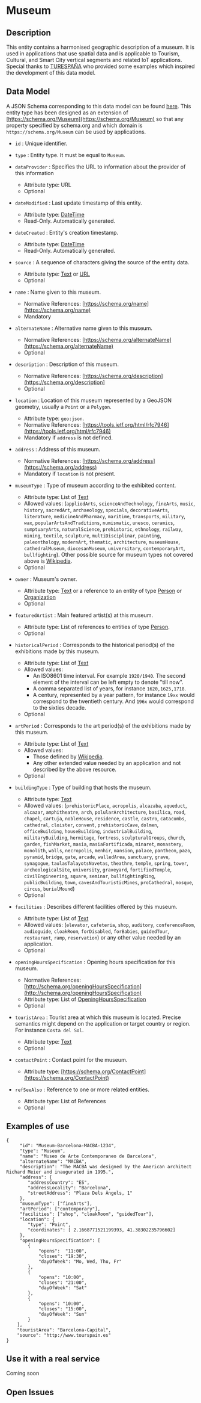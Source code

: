 # Museum

## Description

<!-- textlint-disable no-dead-link -->

This entity contains a harmonised geographic description of a museum. It is used
in applications that use spatial data and is applicable to Tourism, Cultural,
and Smart City vertical segments and related IoT applications. Special thanks to
[TURESPAÑA](https://www.tourspain.es/en-us) who provided some examples which
inspired the development of this data model.

<!-- textlint-enable no-dead-link -->

## Data Model

A JSON Schema corresponding to this data model can be found
[here](http://fiware.github.io/dataModels/specs/PointOfInterest/Museum/schema.json).
This entity type has been designed as an extension of
[https://schema.org/Museum](https://schema.org/Museum) so that any property
specified by schema.org and which domain is `https://schema.org/Museum` can be
used by applications.

-   `id` : Unique identifier.

-   `type` : Entity type. It must be equal to `Museum`.

-   `dataProvider` : Specifies the URL to information about the provider of this
    information

    -   Attribute type: URL
    -   Optional

-   `dateModified` : Last update timestamp of this entity.

    -   Attribute type: [DateTime](https://schema.org/DateTime)
    -   Read-Only. Automatically generated.

-   `dateCreated` : Entity's creation timestamp.
    -   Attribute type: [DateTime](https://schema.org/DateTime)
    -   Read-Only. Automatically generated.
-   `source` : A sequence of characters giving the source of the entity data.
    -   Attribute type: [Text](https://schema.org/Text) or
        [URL](https://schema.org/URL)
    -   Optional
-   `name` : Name given to this museum.
    -   Normative References: [https://schema.org/name](https://schema.org/name)
    -   Mandatory
-   `alternateName` : Alternative name given to this museum.

    -   Normative References:
        [https://schema.org/alternateName](https://schema.org/alternateName)
    -   Optional

-   `description` : Description of this museum.

    -   Normative References:
        [https://schema.org/description](https://schema.org/description]
    -   Optional

-   `location` : Location of this museum represented by a GeoJSON geometry,
    usually a `Point` or a `Polygon`.
    -   Attribute type: `geo:json`.
    -   Normative References:
        [https://tools.ietf.org/html/rfc7946](https://tools.ietf.org/html/rfc7946)
    -   Mandatory if `address` is not defined.
-   `address` : Address of this museum.
    -   Normative References:
        [https://schema.org/address](https://schema.org/address)
    -   Mandatory if `location` is not present.
-   `museumType` : Type of museum according to the exhibited content.
    -   Attribute type: List of [Text](https://schema.org/Text)
    -   Allowed values: (`appliedArts`, `scienceAndTechnology`, `fineArts`,
        `music`, `history`, `sacredArt`, `archaeology`, `specials`,
        `decorativeArts`, `literature`, `medicineAndPharmacy`, `maritime`,
        `transports`, `military`, `wax`, `popularArtsAndTraditions`,
        `numismatic`, `unesco`, `ceramics`, `sumptuaryArts`, `naturalScience`,
        `prehistoric`, `ethnology`, `railway`, `mining`, `textile`, `sculpture`,
        `multiDisciplinar`, `painting`, `paleonthology`, `modernArt`,
        `thematic`, `architecture`, `museumHouse`, `cathedralMuseum`,
        `diocesanMuseum`, `universitary`, `contemporaryArt`, `bullfighting`).
        Other possible source for museum types not covered above is
        [Wikipedia](https://en.wikipedia.org/wiki/Category:Types_of_museum).
    -   Optional
-   `owner` : Museum's owner.

    -   Attribute type: [Text](https://schema.org/Text) or a reference to an
        entity of type [Person](https://schema.org/Person) or
        [Organization](https://schema.org/Organization)
    -   Optional

-   `featuredArtist` : Main featured artist(s) at this museum.

    -   Attribute type: List of references to entities of type
        [Person](https://schema.org/Person).
    -   Optional

-   `historicalPeriod` : Corresponds to the historical period(s) of the
    exhibitions made by this museum.
    -   Attribute type: List of [Text](https://schema.org/Text)
    -   Allowed values: 
        - An ISO8601 time interval. For example `1920/1940`. The
        second element of the interval can be left empty to denote "till now". 
        - A comma separated list of years, for instance `1620,1625,1718`. 
        - A century, represented by a year pattern, for instance `19xx` would
        correspond to the twentieth century. And `196x` would correspond to the
        sixties decade.
    -   Optional
-   `artPeriod` : Corresponds to the art period(s) of the exhibitions made by
    this museum.

    -   Attribute type: List of [Text](https://schema.org/Text)
    -   Allowed values: 
        - Those defined by
        [Wikipedia](https://en.wikipedia.org/wiki/Art_periods). 
        - Any other
        extended value needed by an application and not described by the above
        resource.
    -   Optional

-   `buildingType` : Type of building that hosts the museum.

    -   Attribute type: [Text](https://schema.org/Text)
    -   Allowed values: (`prehistoricPlace`, `acropolis`, `alcazaba`,
        `aqueduct`, `alcazar`, `amphitheatre`, `arch`, `polularArchitecture`,
        `basilica`, `road`, `chapel`, `cartuja`, `nobleHouse`, `residence`,
        `castle`, `castro`, `catacombs`, `cathedral`, `cloister`, `convent`,
        `prehistoricCave`, `dolmen`, `officeBuilding`, `houseBuilding`,
        `industrialBuilding`, `militaryBuilding`, `hermitage`, `fortress`,
        `sculpturalGroups`, `church`, `garden`, `fishMarket`, `masia`,
        `masiaFortificada`, `minaret`, `monastery`, `monolith`, `walls`,
        `necropolis`, `menhir`, `mansion`, `palace`, `pantheon`, `pazo`,
        `pyramid`, `bridge`, `gate`, `arcade`, `walledArea`, `sanctuary`,
        `grave`, `synagogue`, `taulasTalayotsNavetas`, `theathre`, `temple`,
        `spring`, `tower`, `archeologicalSite`, `university`, `graveyard`,
        `fortifiedTemple`, `civilEngineering`, `square`, `seminar`,
        `bullfightingRing`, `publicBuilding`, `town`, `cavesAndTouristicMines`,
        `proCathedral`, `mosque`, `circus`, `burialMound`)
    -   Optional

-   `facilities` : Describes different facilities offered by this museum.
    -   Attribute type: List of [Text](https://schema.org/Text)
    -   Allowed values: (`elevator`, `cafeteria`, `shop`, `auditory`,
        `conferenceRoom`, `audioguide`, `cloakRoom`, `forDisabled`, `forBabies`,
        `guidedTour`, `restaurant`, `ramp`, `reservation`) or any other value
        needed by an application.
    -   Optional
-   `openingHoursSpecification` : Opening hours specification for this museum.

    -   Normative References:
        [http://schema.org/openingHoursSpecification](http://schema.org/openingHoursSpecification)
    -   Attribute type: List of
        [OpeningHoursSpecification](https://schema.org/OpeningHoursSpecification)
    -   Optional

-   `touristArea` : Tourist area at which this museum is located. Precise
    semantics might depend on the application or target country or region. For
    instance `Costa del Sol`.
    -   Attribute type: [Text](https://schema.org/Text)
    -   Optional
-   `contactPoint` : Contact point for the museum.

    -   Attribute type:
        [https://schema.org/ContactPoint](https://schema.org/ContactPoint)

-   `refSeeAlso` : Reference to one or more related entities.
    -   Attribute type: List of References
    -   Optional

## Examples of use

    {
         "id": "Museum-Barcelona-MACBA-1234",
         "type": "Museum",
         "name": "Museo de Arte Contemporaneo de Barcelona",
         "alternateName": "MACBA",
         "description": "The MACBA was designed by the American architect Richard Meier and inaugurated in 1995.",
         "address": {
            "addressCountry": "ES",
            "addressLocality": "Barcelona",
            "streetAddress": "Plaza Dels Àngels, 1"
         },
         "museumType": ["fineArts"],
         "artPeriod": ["contemporary"],
         "facilities": ["shop", "cloakRoom", "guidedTour"],
         "location": {
            "type": "Point",
            "coordinates": [ 2.1668771521199393, 41.38302235796602]
         },
         "openingHoursSpecification": [
            {
                "opens":  "11:00",
                "closes": "19:30",
                "dayOfWeek": "Mo, Wed, Thu, Fr"
            },
            {
                "opens": "10:00",
                "closes": "21:00",
                "dayOfWeek": "Sat"
            },
            {
                "opens": "10:00",
                "closes": "15:00",
                "dayOfWeek": "Sun"
            }
        ],
        "touristArea": "Barcelona-Capital",
        "source": "http://www.tourspain.es"
    }

## Use it with a real service

Coming soon

## Open Issues
